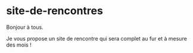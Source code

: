 # site-de-rencontres

Bonjour à tous.

Je vous propose un site de rencontre qui sera complet au fur et à mesure des mois !
